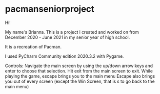 # pacmanseniorproject

Hi!

My name's Brianna.
This is a project I created and worked on from December 2020 - June 2021 in my senior year of high school.

It is a recreation of Pacman.

I used PyCharm Community edition 2020.3.2 with Pygame.

Controls:
Navigate the main screen by using the up/down arrow keys and enter to choose that selection.
Hit exit from the main screen to exit.
While playing the game, escape brings you to the main menu
Escape also brings you out of every screen (except the Win Screen, that is s to go back to the main menu)

